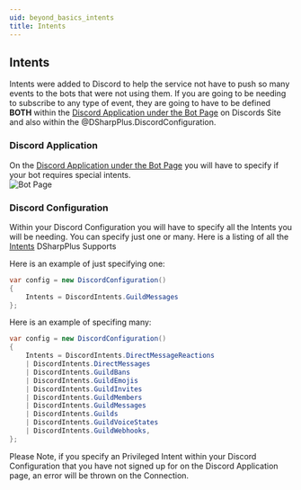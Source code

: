 ```yaml
---
uid: beyond_basics_intents
title: Intents
---
```


## Intents
Intents were added to Discord to help the service not have to push so many events to the bots that were not using them.  If you are going to be needing
to subscribe to any type of event, they are going to have to be defined **BOTH** within the [Discord Application under the Bot Page](https://discord.com/developers/applications) on Discords Site and also within the @DSharpPlus.DiscordConfiguration.  


### Discord Application
On the [Discord Application under the Bot Page](https://discord.com/developers/applications) you will have to specify if your bot requires special intents.  
![Bot Page](/images/Intents.png)

### Discord Configuration
Within your Discord Configuration you will have to specify all the Intents you will be needing.  You can specify just one or many.  Here is a listing of all the
[Intents](xref:DSharpPlus.DiscordIntents) DSharpPlus Supports

Here is an example of just specifying one: 
```csharp
var config = new DiscordConfiguration()
{
    Intents = DiscordIntents.GuildMessages
};
```

Here is an example of specifing many:

```csharp
var config = new DiscordConfiguration()
{
    Intents = DiscordIntents.DirectMessageReactions 
    | DiscordIntents.DirectMessages 
    | DiscordIntents.GuildBans 
    | DiscordIntents.GuildEmojis 
    | DiscordIntents.GuildInvites 
    | DiscordIntents.GuildMembers
    | DiscordIntents.GuildMessages
    | DiscordIntents.Guilds
    | DiscordIntents.GuildVoiceStates 
    | DiscordIntents.GuildWebhooks,
};
```


Please Note, if you specify an Privileged Intent within your Discord Configuration that you have not signed up for on the Discord Application page, an error will be thrown on the Connection. 